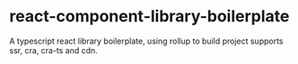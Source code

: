 # react-component-library-boilerplate
A typescript react library boilerplate, using rollup to build project supports ssr, cra, cra-ts and cdn.
